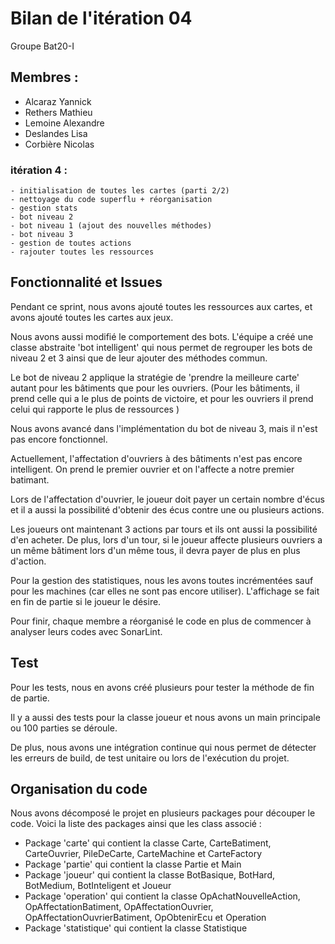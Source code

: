 # Bilan de l'itération 04

Groupe Bat20-I

## Membres : 
- Alcaraz Yannick
- Rethers Mathieu
- Lemoine Alexandre
- Deslandes Lisa
- Corbière Nicolas 

### itération 4 :
    - initialisation de toutes les cartes (parti 2/2)
    - nettoyage du code superflu + réorganisation
    - gestion stats
    - bot niveau 2 
    - bot niveau 1 (ajout des nouvelles méthodes)
    - bot niveau 3
    - gestion de toutes actions
    - rajouter toutes les ressources
    
## Fonctionnalité et Issues


<p>
Pendant ce sprint, nous avons ajouté toutes les ressources aux cartes, et avons ajouté toutes les cartes aux jeux.
</p>
<p>
Nous avons aussi modifié le comportement des bots. L'équipe a créé une classe abstraite 'bot intelligent' qui nous permet de regrouper les bots de niveau 2 et 3 ainsi que de leur ajouter des méthodes commun.
</p>
<p>
Le bot de niveau 2 applique la stratégie de 'prendre la meilleure carte' autant pour les bâtiments que pour les ouvriers. (Pour les bâtiments, il prend celle qui a le plus de points de victoire, et pour les ouvriers il prend celui qui rapporte le plus de ressources )
</p>
<p>
Nous avons avancé dans l'implémentation du bot de niveau 3, mais il n'est pas encore fonctionnel.
</p>
<p>
Actuellement, l'affectation d'ouvriers à des bâtiments n'est pas encore intelligent. On prend le premier ouvrier et on l'affecte a notre premier batimant.
</p>
<p>
Lors de l'affectation d'ouvrier, le joueur doit payer un certain nombre d'écus et il a aussi la possibilité d'obtenir des écus contre une ou plusieurs actions.  
</p>
<p>
Les joueurs ont maintenant 3 actions par tours et ils ont aussi la possibilité d'en acheter. De plus, lors d'un tour, si le joueur affecte plusieurs ouvriers a un même bâtiment lors d'un même tous, il devra payer de plus en plus d'action. </p>
<p>
Pour la gestion des statistiques, nous les avons toutes incrémentées sauf pour les machines (car elles ne sont pas encore utiliser). L'affichage se fait en fin de partie si le joueur le désire.
</p>
<p>
Pour finir, chaque membre a réorganisé le code en plus de commencer à analyser leurs codes avec SonarLint.
</p>



## Test
<p>
Pour les tests, nous en avons créé plusieurs pour tester la méthode de fin de partie. 
</p>
<p>
Il y a aussi des tests pour la classe joueur et nous avons un main principale ou 100 parties se déroule. 
</p>
<p>
De plus, nous avons une intégration continue qui nous permet de détecter les erreurs de build, de test unitaire ou lors de l'exécution du projet.
</p>

## Organisation du code 

Nous avons décomposé le projet en plusieurs packages pour découper le code.
Voici la liste des packages ainsi que les class associé :
- Package 'carte' qui contient la classe Carte, CarteBatiment, CarteOuvrier, PileDeCarte, CarteMachine et CarteFactory
- Package 'partie' qui contient la classe Partie et Main
- Package 'joueur' qui contient la classe BotBasique, BotHard, BotMedium, BotInteligent et Joueur
- Package 'operation' qui contient la classe OpAchatNouvelleAction, OpAffectationBatiment,  OpAffectationOuvrier, OpAffectationOuvrierBatiment, OpObtenirEcu et Operation
- Package 'statistique' qui contient la classe Statistique
